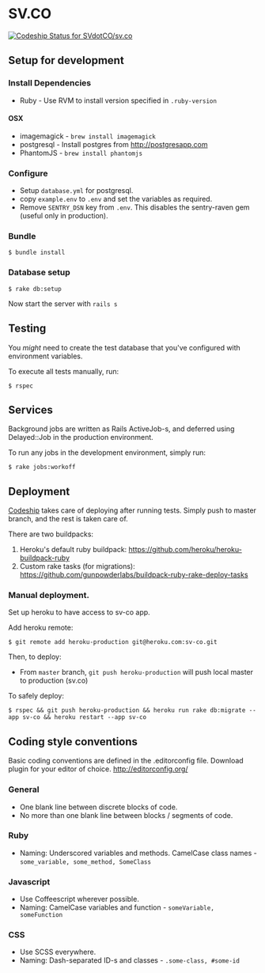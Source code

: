 # SV.CO

[ ![Codeship Status for SVdotCO/sv.co](https://codeship.com/projects/badb7400-4c67-0134-4ebf-52026d0c47d6/status?branch=master)](https://codeship.com/projects/170220)

## Setup for development

### Install Dependencies
  *  Ruby - Use RVM to install version specified in `.ruby-version`

#### OSX

  *  imagemagick - `brew install imagemagick`
  *  postgresql - Install postgres from http://postgresapp.com
  *  PhantomJS - `brew install phantomjs`

### Configure

  *  Setup `database.yml` for postgresql.
  *  copy `example.env` to `.env` and set the variables as required.
  *  Remove `SENTRY_DSN` key from `.env`. This disables the sentry-raven gem (useful only in production).

### Bundle
    $ bundle install

### Database setup
    $ rake db:setup

Now start the server with `rails s`

## Testing

You _might_ need to create the test database that you've configured with environment variables.

To execute all tests manually, run:

    $ rspec

## Services

Background jobs are written as Rails ActiveJob-s, and deferred using Delayed::Job in the production environment.

To run any jobs in the development environment, simply run:

    $ rake jobs:workoff

## Deployment

[Codeship](https://codeship.com) takes care of deploying after running tests. Simply push to master branch, and the rest is taken care of.

There are two buildpacks:

  1. Heroku's default ruby buildpack: https://github.com/heroku/heroku-buildpack-ruby
  2. Custom rake tasks (for migrations): https://github.com/gunpowderlabs/buildpack-ruby-rake-deploy-tasks

### Manual deployment.

Set up heroku to have access to sv-co app.

Add heroku remote:

    $ git remote add heroku-production git@heroku.com:sv-co.git

Then, to deploy:

* From `master` branch, `git push heroku-production` will push local master to production (sv.co)

To safely deploy:

    $ rspec && git push heroku-production && heroku run rake db:migrate --app sv-co && heroku restart --app sv-co

## Coding style conventions

Basic coding conventions are defined in the .editorconfig file. Download plugin for your editor of choice. http://editorconfig.org/

### General

* One blank line between discrete blocks of code.
* No more than one blank line between blocks / segments of code.

### Ruby

* Naming: Underscored variables and methods. CamelCase class names - `some_variable, some_method, SomeClass`

### Javascript

* Use Coffeescript wherever possible.
* Naming: CamelCase variables and function - `someVariable, someFunction`

### CSS

* Use SCSS everywhere.
* Naming: Dash-separated ID-s and classes - `.some-class, #some-id`
